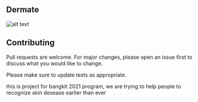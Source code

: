 ## Dermate
![alt text](http://url/to/img.png)
## Contributing
Pull requests are welcome. For major changes, please open an issue first to discuss what you would like to change.

Please make sure to update tests as appropriate.

this is project for bangkit 2021 program, we are trying to help people to recognize skin desease earlier than ever
